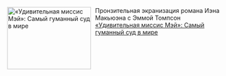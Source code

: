 <!--2025-02-14 10:15:29-->
<div class="yb">
  <div class="rss smaller1 kino_kino"><a href="https://www.kino-teatr.ru/kino/art/tv/5696/" title="«Удивительная миссис Мэй»: Самый гуманный суд в мире"><img src="https://www.kino-teatr.ru/art/6/9/5696/poster.jpg" width="196" height="147" align="left" hspace="5" style="margin: 0px 10px 0px 5px" alt="«Удивительная миссис Мэй»: Самый гуманный суд в мире"/></a>Пронзительная экранизация романа Иэна Макьюэна с Эммой Томпсон <br><a class="light" href="https://www.kino-teatr.ru/kino/art/tv/5696/">«Удивительная миссис Мэй»: Самый гуманный суд в мире</a></div>
</div>
